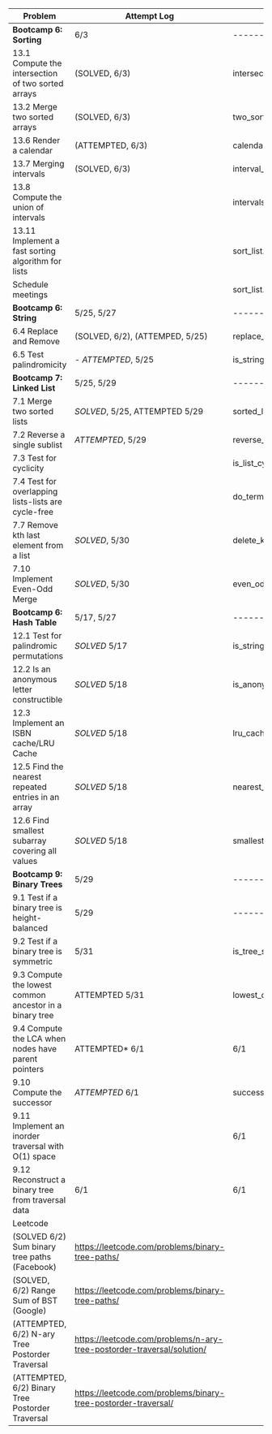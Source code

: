 | Problem |  Attempt Log | Python  |
| ------ | ------ | ------ |
| **Bootcamp 6: Sorting** | 6/3 | ------- |
| 13.1 Compute the intersection of two sorted arrays | (SOLVED, 6/3) | intersect_sorted_arrays.py |
| 13.2 Merge two sorted arrays | (SOLVED, 6/3) | two_sorted_arrays_merge.py |
| 13.6 Render a calendar | (ATTEMPTED, 6/3) | calendar_rendering.py |
| 13.7 Merging intervals | (SOLVED, 6/3) | interval_add.py |
| 13.8 Compute the union of intervals | | intervals\_union.py |
| 13.11 Implement a fast sorting algorithm for lists | | sort_list.py |
| Schedule meetings | | sort_list.py |
| **Bootcamp 6: String** | 5/25, 5/27 | ------- |
| 6.4 Replace and Remove | (SOLVED, 6/2), (ATTEMPED, 5/25) | replace_and_remove.py |
| 6.5 Test palindromicity | - *ATTEMPTED*, 5/25 | is_string_palindromic.py |
| **Bootcamp 7: Linked List** | 5/25, 5/29 | ------- |
| 7.1 Merge two sorted lists | *SOLVED*, 5/25, ATTEMPTED 5/29 | sorted_list_merge.py |
| 7.2 Reverse a single sublist | *ATTEMPTED*, 5/29 | reverse\_sublist.py |
| 7.3 Test for cyclicity | | is\_list\_cyclic.py |
| 7.4 Test for overlapping lists-lists are cycle-free| | do\_terminated\_lists\_overlap.py |
| 7.7  Remove kth last element from a list | *SOLVED*, 5/30 | delete_kth_last_from_list.py |
| 7.10 Implement Even-Odd Merge | *SOLVED*, 5/30 | even_odd_list_merge.py
| **Bootcamp 6: Hash Table** | 5/17, 5/27 | ------- |
| 12.1 Test for palindromic permutations | *SOLVED* 5/17 | is_string_permutable_to_palindrome.py |
| 12.2 Is an anonymous letter constructible |  *SOLVED* 5/18 | is_anonymous_letter_constructible.py |
| 12.3 Implement an ISBN cache/LRU Cache |  *SOLVED* 5/18 | lru_cache.py |
| 12.5 Find the nearest repeated entries in an array | *SOLVED* 5/18 | nearest_repeated_entries.py |
| 12.6 Find smallest subarray covering all values| *SOLVED* 5/18 | smallest_subarray_covering_all_values.py |
| **Bootcamp 9: Binary Trees** | 5/29 | ------- |
| 9.1 Test if a binary tree is height-balanced | 5/29 | ------- |
| 9.2 Test if a binary tree is symmetric | 5/31 | is_tree_symmetric.py |
| 9.3 Compute the lowest common ancestor in a binary tree | ATTEMPTED 5/31 | lowest_common_ancestor.py |
| 9.4 Compute the LCA when nodes have parent pointers | ATTEMPTED* 6/1 | 6/1  |
| 9.10 Compute the successor | *ATTEMPTED* 6/1 | successor_in_tree.py |
| 9.11 Implement an inorder traversal with O(1) space |  | 6/1 |
| 9.12 Reconstruct a binary tree from traversal data | 6/1 | 6/1 |
| Leetcode | | |
| (SOLVED 6/2) Sum binary tree paths (Facebook)| https://leetcode.com/problems/binary-tree-paths/ |
| (SOLVED, 6/2) Range Sum of BST (Google)| https://leetcode.com/problems/binary-tree-paths/ |
| (ATTEMPTED, 6/2) N-ary Tree Postorder Traversal | https://leetcode.com/problems/n-ary-tree-postorder-traversal/solution/ |
| (ATTEMPTED, 6/2) Binary Tree Postorder Traversal| https://leetcode.com/problems/binary-tree-postorder-traversal/|
